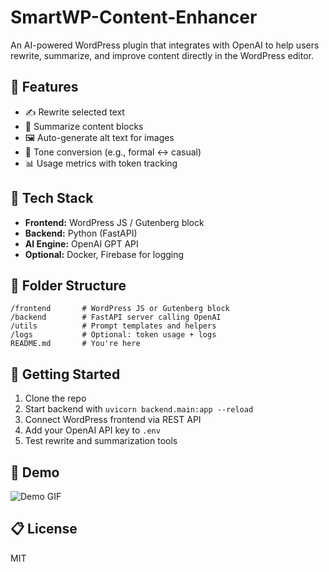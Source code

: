 
# SmartWP-Content-Enhancer

An AI-powered WordPress plugin that integrates with OpenAI to help users rewrite, summarize, and improve content directly in the WordPress editor.

## 🔧 Features

- ✍️ Rewrite selected text
- 🧠 Summarize content blocks
- 🖼️ Auto-generate alt text for images
- 💬 Tone conversion (e.g., formal ↔ casual)
- 📊 Usage metrics with token tracking

## 🧱 Tech Stack

- **Frontend:** WordPress JS / Gutenberg block
- **Backend:** Python (FastAPI)
- **AI Engine:** OpenAI GPT API
- **Optional:** Docker, Firebase for logging

## 📁 Folder Structure

```
/frontend       # WordPress JS or Gutenberg block
/backend        # FastAPI server calling OpenAI
/utils          # Prompt templates and helpers
/logs           # Optional: token usage + logs
README.md       # You're here
```

## 🚀 Getting Started

1. Clone the repo
2. Start backend with `uvicorn backend.main:app --reload`
3. Connect WordPress frontend via REST API
4. Add your OpenAI API key to `.env`
5. Test rewrite and summarization tools

## 🧪 Demo

![Demo GIF](demo.gif)

## 📋 License

MIT
